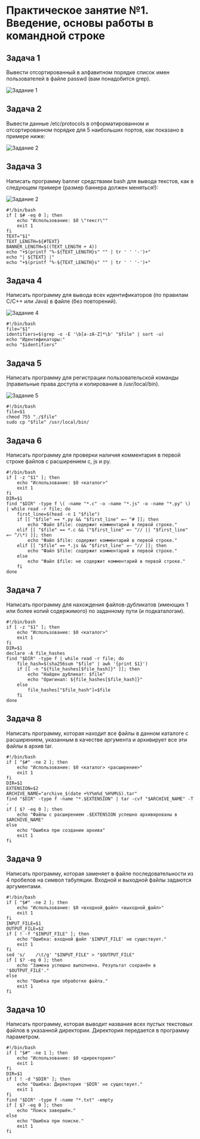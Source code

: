 # Практическое занятие №1. Введение, основы работы в командной строке

## Задача 1

Вывести отсортированный в алфавитном порядке список имен пользователей в файле passwd (вам понадобится grep).

![Задание 1](https://github.com/teeeema/mingazutdinov.a.r/blob/main/1.jpg)

## Задача 2

Вывести данные /etc/protocols в отформатированном и отсортированном порядке для 5 наибольших портов, как показано в примере ниже:

![Задание 2](https://github.com/teeeema/mingazutdinov.a.r/blob/main/2.jpg)

## Задача 3

Написать программу banner средствами bash для вывода текстов, как в следующем примере (размер баннера должен меняться!):

![Задание 2](https://github.com/teeeema/mingazutdinov.a.r/blob/main/3.jpg)

```
#!/bin/bash
if [ $# -eq 0 ]; then
    echo "Использование: $0 \"текст\""
    exit 1
fi
TEXT="$1"
TEXT_LENGTH=${#TEXT}
BANNER_LENGTH=$((TEXT_LENGTH + 4))
echo "+$(printf "%-${TEXT_LENGTH}s" "" | tr ' ' '-')+"
echo "| ${TEXT} |"
echo "+$(printf "%-${TEXT_LENGTH}s" "" | tr ' ' '-')+"
```

## Задача 4

Написать программу для вывода всех идентификаторов (по правилам C/C++ или Java) в файле (без повторений).

![Задание 4](https://github.com/teeeema/mingazutdinov.a.r/blob/main/4.jpg)

```
#!/bin/bash
file="$1"
identifiers=$(grep -o -E '\b[a-zA-Z]*\b' "$file" | sort -u)
echo "Идентификаторы:"
echo "$identifiers"
```

## Задача 5

Написать программу для регистрации пользовательской команды (правильные права доступа и копирование в /usr/local/bin).

![Задание 5](https://github.com/teeeema/mingazutdinov.a.r/blob/main/5.jpg)

```
#!/bin/bash
file=$1
chmod 755 "./$file"
sudo cp "$file" /usr/local/bin/
```

## Задача 6

Написать программу для проверки наличия комментария в первой строке файлов с расширением c, js и py.

```
#!/bin/bash
if [ -z "$1" ]; then
    echo "Использование: $0 <каталог>"
    exit 1
fi
DIR=$1
find "$DIR" -type f \( -name "*.c" -o -name "*.js" -o -name "*.py" \) | while read -r file; do
    first_line=$(head -n 1 "$file")
    if [[ "$file" == *.py && "$first_line" =~ ^# ]]; then
        echo "Файл $file: содержит комментарий в первой строке."
    elif [[ "$file" == *.c && ("$first_line" =~ ^// || "$first_line" =~ ^/\*) ]]; then
        echo "Файл $file: содержит комментарий в первой строке."
    elif [[ "$file" == *.js && "$first_line" =~ ^// ]]; then
        echo "Файл $file: содержит комментарий в первой строке."
    else
        echo "Файл $file: не содержит комментарий в первой строке."
    fi
done
```

## Задача 7

Написать программу для нахождения файлов-дубликатов (имеющих 1 или более копий содержимого) по заданному пути (и подкаталогам).

```
#!/bin/bash
if [ -z "$1" ]; then
    echo "Использование: $0 <каталог>"
    exit 1
fi
DIR=$1
declare -A file_hashes
find "$DIR" -type f | while read -r file; do
    file_hash=$(sha256sum "$file" | awk '{print $1}')
    if [[ -n "${file_hashes[$file_hash]}" ]]; then
        echo "Найден дубликат: $file"
        echo "Оригинал: ${file_hashes[$file_hash]}"
    else
        file_hashes["$file_hash"]=$file
    fi
done
```

## Задача 8

Написать программу, которая находит все файлы в данном каталоге с расширением, указанным в качестве аргумента и архивирует все эти файлы в архив tar.

```
#!/bin/bash
if [ "$#" -ne 2 ]; then
    echo "Использование: $0 <каталог> <расширение>"
    exit 1
fi
DIR=$1
EXTENSION=$2
ARCHIVE_NAME="archive_$(date +%Y%m%d_%H%M%S).tar"
find "$DIR" -type f -name "*.$EXTENSION" | tar -cvf "$ARCHIVE_NAME" -T -
if [ $? -eq 0 ]; then
    echo "Файлы с расширением .$EXTENSION успешно архивированы в $ARCHIVE_NAME"
else
    echo "Ошибка при создании архива"
    exit 1
fi
```

## Задача 9

Написать программу, которая заменяет в файле последовательности из 4 пробелов на символ табуляции. Входной и выходной файлы задаются аргументами.

```
#!/bin/bash
if [ "$#" -ne 2 ]; then
    echo "Использование: $0 <входной_файл> <выходной_файл>"
    exit 1
fi
INPUT_FILE=$1
OUTPUT_FILE=$2
if [ ! -f "$INPUT_FILE" ]; then
    echo "Ошибка: входной файл '$INPUT_FILE' не существует."
    exit 1
fi
sed 's/    /\t/g' "$INPUT_FILE" > "$OUTPUT_FILE"
if [ $? -eq 0 ]; then
    echo "Замена успешно выполнена. Результат сохранён в '$OUTPUT_FILE'."
else
    echo "Ошибка при обработке файла."
    exit 1
fi
```

## Задача 10

Написать программу, которая выводит названия всех пустых текстовых файлов в указанной директории. Директория передается в программу параметром. 

```
#!/bin/bash
if [ "$#" -ne 1 ]; then
    echo "Использование: $0 <директория>"
    exit 1
fi
DIR=$1
if [ ! -d "$DIR" ]; then
    echo "Ошибка: Директория '$DIR' не существует."
    exit 1
fi
find "$DIR" -type f -name "*.txt" -empty
if [ $? -eq 0 ]; then
    echo "Поиск завершён."
else
    echo "Ошибка при поиске."
    exit 1
fi

```

